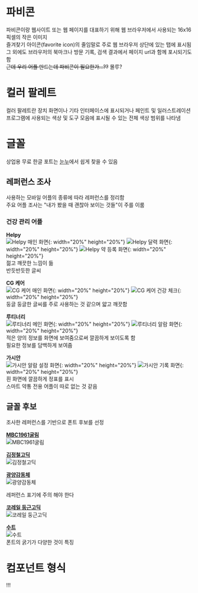 # 파비콘  
파비콘이랑 웹사이트 또는 웹 페이지를 대표하기 위해 웹 브라우저에서 사용되는 16x16 픽셀의 작은 이미지  
즐겨찾기 아이콘(favorite icon)의 줄임말로 주로 웹 브라우저 상단에 있는 탭에 표시됨  
그 외에도 브라우저의 북마크나 방문 기록, 검색 결과에서 페이지 url과 함께 포시되기도 함  
~~근데 우리 어플 만드는데 파비콘이 필요한가...??~~
몰루?


# 컬러 팔레트  
컬러 팔레트란 장치 화면이나 기타 인터페이스에 표시되거나 페인트 및 일러스트레이션 프로그램에 사용되는 색상 및 도구 모음에 표시될 수 있는 전체 색상 범위를 나타냄   

# 글꼴  
상업용 무료 한글 포트는 [눈누](https://noonnu.cc/)에서 쉽게 찾을 수 있음  

## 레퍼런스 조사  
사용하는 모바일 어플의 종류에 따라 레퍼런스를 정리함  
주요 어플 조사는 "내가 봤을 때 괜찮아 보이는 것들"이 주를 이룸  

### 건강 관리 어플  
**Helpy**  
![Helpy 매인 화면](./Helpy_1.PNG){: width="20%" height="20%"}
![Helpy 달력 화면](./Helpy_2.PNG){: width="20%" height="20%"}
![Helpy 약 등록 화면](./Helpy_3.PNG){: width="20%" height="20%"}    
젊고 깨끗한 느낌이 듦  
반듯반듯한 글씨  

**CG 케어**  
![CG 케어 매인 화면](./CGCare_1.png){: width="20%" height="20%"}
![CG 케어 건강 체크](./CGCare_2.png){: width="20%" height="20%"}    
둥글 둥글한 글씨를 주로 사용하는 것 같으며 얇고 깨끗함  

**루티너리**  
![루티너리 메인 화면](./routinery_1.webp){: width="20%" height="20%"}
![루티너리 알람 화면](./routinery_2.webp){: width="20%" height="20%"}    
적은 양의 정보를 화면에 보여줌으로써 깔끔하게 보이도록 함  
필요한 정보를 담백하게 보여줌  

**가시안**  
![가시안 알람 설정 화면](./gasian_1.webp){: width="20%" height="20%"}
![가시안 기록 화면](./gasian_2.webp){: width="20%" height="20%"}  
흰 화면에 깔끔하게 정표를 표시  
스마트 약통 전용 어플이 따로 없는 것 같음  

## 글꼴 후보  
조사한 레퍼런스를 기반으로 폰트 후보를 선정  

**[MBC1961굴림](https://noonnu.cc/font_page/1133)**  
![MBC1961굴림](./MBC1961GulimM.PNG)  
 

**[김정철고딕](https://noonnu.cc/font_page/1114)**  
![김정철고딕](./KimjungchulGothic-Bold.PNG)  
 

**[광양감동체](https://gwangyang.go.kr/menu.es?mid=a11303090200)**  
![광양감동체](./광양감동체.PNG)  

레퍼런스 표기에 주의 해야 한다  

**[코레일 둥근고딕](https://noonnu.cc/font_page/1072)**  
![코레일 둥근고딕](./KorailRoundGothicBold.PNG)  

**[수트](https://noonnu.cc/font_page/844)**  
![수트](./SUIT-Regular.PNG)    
폰트의 굵기가 다양한 것이 특징


# 컴포넌트 형식  
!!!